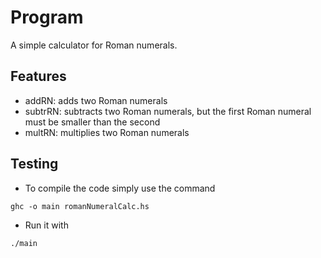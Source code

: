 # Program
A simple calculator for Roman numerals.

## Features
- addRN: adds two Roman numerals
- subtrRN: subtracts two Roman numerals, but the first Roman numeral must be smaller than the second
- multRN: multiplies two Roman numerals

## Testing
- To compile the code simply use the command 
```
ghc -o main romanNumeralCalc.hs
```
- Run it with 
```
./main
```
